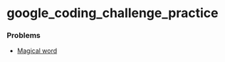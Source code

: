 # google_coding_challenge_practice
### Problems
- [Magical word](https://www.hackerearth.com/practice/basic-programming/input-output/basics-of-input-output/practice-problems/algorithm/magical-word/)
